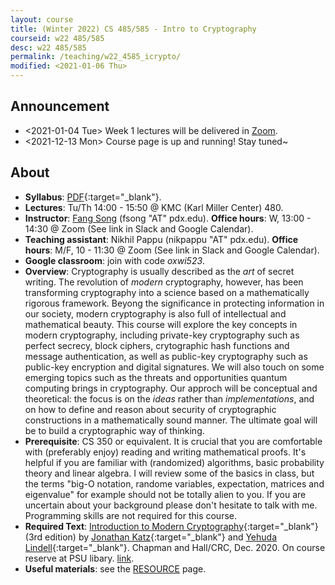 ```yaml
---
layout: course
title: (Winter 2022) CS 485/585 - Intro to Cryptography
courseid: w22 485/585
desc: w22 485/585
permalink: /teaching/w22_4585_icrypto/
modified: <2021-01-06 Thu> 
---
```

## Announcement
*  <2021-01-04 Tue> Week 1 lectures will be delivered in [Zoom](https://pdx.zoom.us/j/89374231084?pwd=eHg4UW53Q3F5KzVma0VBdmt1K2FKUT09).
*  <2021-12-13 Mon> Course page is up and running! Stay tuned~ 

## About
*  **Syllabus**: [PDF]({{base}}/teaching/w22_4585_icrypto/w22_4585_icrypto_syllabus.pdf){:target="_blank"}.
*  **Lectures**: Tu/Th 14:00 - 15:50 @ KMC (Karl Miller Center) 480.
*  **Instructor**: [Fang Song]({{base}}/) (fsong
   "AT" pdx.edu). **Office hours**: W, 13:00 - 14:30 @ Zoom (See link in Slack and Google Calendar).
*  **Teaching assistant**:  Nikhil Pappu (nikpappu "AT"
   pdx.edu). **Office hours**: M/F, 10 - 11:30 @ Zoom (See link in Slack and Google Calendar). 
*  **Google classroom**: join with code _oxwi523_. 
*  **Overview**: Cryptography is usually described as the _art_ of
secret writing. The revolution of _modern_ cryptography, however, has
been transforming cryptography into a science based on a
mathematically rigorous framework. Beyong the significance in
protecting information in our society, modern cryptography is also
full of intellectual and mathematical beauty. This course will explore
the key concepts in modern cryptography, including private-key
cryptography such as perfect secrecy, block ciphers, crytographic hash
functions and message authentication, as well as public-key
cryptography such as public-key encryption and digital signatures. We
will also touch on some emerging topics such as the threats and
opportunities quantum computing brings in cryptography. Our approch
will be conceptual and theoretical: the focus is on the _ideas_ rather
than _implementations_, and on how to define and reason about security
of cryptographic constructions in a mathematically sound manner. The
ultimate goal will be to build a cryptographic way of thinking.
*  **Prerequisite**: CS 350 or equivalent. It is crucial that you are
comfortable with (preferably enjoy) reading and writing mathematical
proofs. It's helpful if you are familiar with (randomized) algorithms,
basic probability theory and linear algebra. I will review some of the
basics in class, but the terms "big-O notation, randome variables,
expectation, matrices and eigenvalue" for example should not be
totally alien to you. If you are uncertain about your background
please don't hesitate to talk with me. Programming skills are not
required for this course.
*  **Required Text**: [Introduction to Modern
Cryptography](http://www.cs.umd.edu/~jkatz/imc.html){:target="_blank"}
(3rd edition) by [Jonathan
Katz](http://www.cs.umd.edu/~jkatz){:target="_blank"} and [Yehuda
Lindell](http://u.cs.biu.ac.il/~lindell/){:target="_blank"}. Chapman
and Hall/CRC, Dec. 2020. On course reserve at PSU libary.
[link](https://search.library.pdx.edu/permalink/f/p82vj0/CP71356832000001451).
* **Useful materials**: see the
  [RESOURCE]({{base}}/teaching/w22_4585_icrypto/resource/) page.

